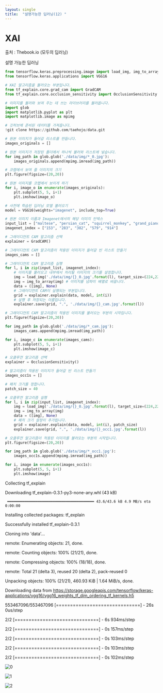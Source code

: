 ```yaml
---
layout: single
title:  "설명가능한 딥러닝(12) "
---
```


# XAI

출처 : Thebook.io (모두의 딥러닝)


설명 가능한 딥러닝

```python
from tensorflow.keras.preprocessing.image import load_img, img_to_array
from tensorflow.keras.applications import VGG16

# XAI 알고리즘을 불러오는 부분입니다.
from tf_explain.core.grad_cam import GradCAM
from tf_explain.core.occlusion_sensitivity import OcclusionSensitivity

# 이미지를 불러와 보여 주는 데 쓰는 라이브러리를 불러옵니다.
import glob 
import matplotlib.pyplot as plt
import matplotlib.image as mpimg

# 깃허브에 준비된 데이터를 가져옵니다.
!git clone https://github.com/taehojo/data.git

# 원본 이미지가 들어갈 리스트를 만듭니다.
images_originals = []

# 원본 이미지가 저장된 폴더에서 하나씩 불러와 리스트에 넣습니다.
for img_path in glob.glob('./data/img/*_0.jpg'):
    images_originals.append(mpimg.imread(img_path))

# 코랩에서 보여 줄 이미지의 크기
plt.figure(figsize=(20,20))        

# 원본 이미지를 코랩에서 보이게 하기
for i, image_o in enumerate(images_originals):
    plt.subplot(5, 5, i+1)
    plt.imshow(image_o)

# 사전에 학습된 딥러닝 모델 불러오기
model = VGG16(weights="imagenet", include_top=True)

# 원본 이미지 이름과 Imagenet에서의 해당 이미지 인덱스
input_list = ["maltese", "persian_cat", "squirrel_monkey", "grand_piano", "yawl"]
imagenet_index = ["153", "283", "382", "579", "914"]

# 그레이디언트 CAM 알고리즘 선택
explainer = GradCAM()

# 그레이디언트 CAM 알고리즘이 적용된 이미지가 들어갈 빈 리스트 만들기
images_cams = []

# 그레이디언트 CAM 알고리즘 실행
for l, i in zip(input_list, imagenet_index):  
    # 이미지를 불러오고 내부에서 처리될 이미지의 크기를 설정합니다.
    img = load_img('./data/img/{}_0.jpg'.format(l), target_size=(224,224)) 
    img = img_to_array(img) # 이미지를 넘파이 배열로 바꿉니다.
    data = ([img], None)
    # 그레이디언트 CAM이 실행되는 부분입니다.
    grid = explainer.explain(data, model, int(i))  
    # 실행 후 저장되는 이름입니다.
    explainer.save(grid, ".", './data/img/{}_cam.jpg'.format(l)) 

# 그레이디언트 CAM 알고리즘이 적용된 이미지를 불러오는 부분의 시작입니다.
plt.figure(figsize=(20,20))

for img_path in glob.glob('./data/img/*_cam.jpg'):
    images_cams.append(mpimg.imread(img_path))

for i, image_c in enumerate(images_cams):
    plt.subplot(5, 5, i+1)
    plt.imshow(image_c)

# 오클루전 알고리즘 선택
explainer = OcclusionSensitivity()

# 알고리즘이 적용된 이미지가 들어갈 빈 리스트 만들기
images_occ1s = []

# 패치 크기를 정합니다.
patch_size = 40

# 오클루전 알고리즘 실행
for l, i in zip(input_list, imagenet_index):
    img = load_img('./data/img/{}_0.jpg'.format(l), target_size=(224,224))
    img = img_to_array(img)
    data = ([img], None)
    # 패치 크기 설정이 추가됩니다.
    grid = explainer.explain(data, model, int(i), patch_size)  
    explainer.save(grid, ".", './data/img/{}_occ1.jpg'.format(l))

# 오클루전 알고리즘이 적용된 이미지를 불러오는 부분의 시작입니다.
plt.figure(figsize=(20,20))

for img_path in glob.glob('./data/img/*_occ1.jpg'):
    images_occ1s.append(mpimg.imread(img_path))

for i, image in enumerate(images_occ1s):
    plt.subplot(5, 5, i+1)
    plt.imshow(image)
```    


Collecting tf_explain

  Downloading tf_explain-0.3.1-py3-none-any.whl (43 kB)
  
     ━━━━━━━━━━━━━━━━━━━━━━━━━━━━━━━━━━━━━━━━ 43.6/43.6 kB 4.9 MB/s eta 0:00:00
     
Installing collected packages: tf_explain


Successfully installed tf_explain-0.3.1

Cloning into 'data'...

remote: Enumerating objects: 21, done.

remote: Counting objects: 100% (21/21), done.

remote: Compressing objects: 100% (18/18), done.

remote: Total 21 (delta 3), reused 20 (delta 2), pack-reused 0

Unpacking objects: 100% (21/21), 460.93 KiB | 1.64 MiB/s, done.

Downloading data from https://storage.googleapis.com/tensorflow/keras-applications/vgg16/vgg16_weights_tf_dim_ordering_tf_kernels.h5

553467096/553467096 [==============================] - 26s 0us/step

2/2 [==============================] - 6s 934ms/step

2/2 [==============================] - 0s 157ms/step

2/2 [==============================] - 0s 103ms/step

2/2 [==============================] - 0s 103ms/step

2/2 [==============================] - 0s 102ms/step


![0](https://github.com/jasminherb/jasminherb.github.io/assets/133365586/fb6247e3-4e51-4470-b2c4-d94fe47c8a53)

![1](https://github.com/jasminherb/jasminherb.github.io/assets/133365586/b2cd034d-0776-4103-9f55-2d58931f90b9)

![2](https://github.com/jasminherb/jasminherb.github.io/assets/133365586/534e7fbc-9ede-4f58-8c27-31e8adaaeebc)

